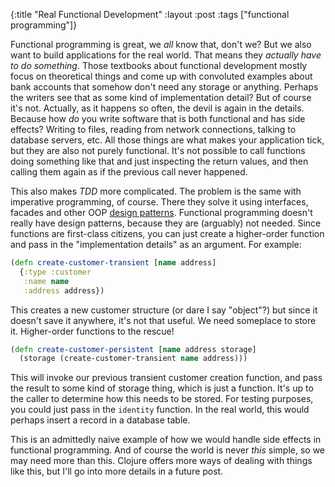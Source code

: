 {:title "Real Functional Development"
 :layout :post
 :tags ["functional programming"]}

Functional programming is great, we *all* know that, don't we?  But we also want
to build applications for the real world.  That means they *actually have to do
something*.  Those textbooks about functional development mostly focus on theoretical
things and come up with convoluted examples about bank accounts that somehow don't
need any storage or anything.  Perhaps the writers see that as some kind of
implementation detail?  But of course it's not.  Actually, as it happens so often,
the devil is again in the details.  Because how *do* you write software that is
both functional and has side effects?  Writing to files, reading from network
connections, talking to database servers, etc.  All those things are what makes
your application tick, but they are also not purely functional.  It's not possible
to call functions doing something like that and just inspecting the return values,
and then calling them again as if the previous call never happened.

This also makes *TDD* more complicated.  The problem is the same with imperative
programming, of course.  There they solve it using interfaces, facades and other
OOP [design patterns](https://en.wikipedia.org/wiki/Design_pattern).  Functional
programming doesn't really have design patterns, because they are (arguably) not needed.
Since functions are first-class citizens, you can just create a higher-order function and
pass in the "implementation details" as an argument.  For example:

```clojure
(defn create-customer-transient [name address]
  {:type :customer
   :name name
   :address address})
```
This creates a new customer structure (or dare I say "object"?) but since it doesn't save
it anywhere, it's not that useful.  We need someplace to store it.  Higher-order
functions to the rescue!

```clojure
(defn create-customer-persistent [name address storage]
  (storage (create-customer-transient name address)))
```

This will invoke our previous transient customer creation function, and pass the
result to some kind of storage thing, which is just a function.  It's up to the caller
to determine how this needs to be stored.  For testing purposes, you could just pass
in the `identity` function.  In the real world, this would perhaps insert a record in
a database table.

This is an admittedly naive example of how we would handle side effects in functional
programming.  And of course the world is never *this* simple, so we may need more
than this.  Clojure offers more ways of dealing with things like this, but I'll go
into more details in a future post.